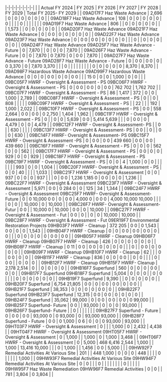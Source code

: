 |-|-|-|-|-|-|-|-|
| | Actual FY 2024 | FY 2025 | FY 2026 | FY 2027 | FY 2028 | FY 2029 | Total FY 2025- FY  2029 |
| 09AD17F7 Haz Waste Advance | 2,696 | 0 | 0 | 0 | 0 | 0 | 0 |
| 09AD18F7 Haz Waste Advance | 108 | 0 | 0 | 0 | 0 | 0 | 0 |
| | | 0 | | | | | |
| 09AD19F7 Haz Waste Advance | 806 | | 0 | 0 | 0 | 0 | 0 |
| | 1,573 | | 0 | 0 | 0 | 0 | 0 |
| 09AD20F7 Haz Waste Advance 09AD21F7 Haz Waste Advance | 0 | 0  0 | 0 | 0 | 0 | 0 | 0 |
| 09AD22F7 Haz Waste Advance 09AD23F7 Haz Waste Advance | 0 | 0  0 | 0  0 | 0 | 0 | 0 | 0 |
| | 0 | | 0 | 0 | 0 | 0 | 0 |
| 09AD24F7 Haz Waste Advance 09AD25F7 Haz Waste Advance - Future | 0 | 7,870 | | 0 | 0 | 0 | 7,870 |
| 09AD26F7 Haz Waste Advance - Future | 0 | 0 | 7,870 | 0  7,870 | 0 | 0  0 | 7,870 |
| 09AD27F7 Haz Waste Advance - Future 09AD28F7 Haz Waste Advance - Future | 0 | 0  0 | 0  0 | 0 | 0  3,370 | 0 | 7,870  3,370 |
| | 0 | | | | | | |
| | 0 | 0 | 0 | 0 | 0 | 8,370 | 8,370 |
| 09AD98F7 Hazardous Waste Advance 09AD99F7 Hazardous Waste Advance | 0 | 0 | 0 | 0  0 | 0 | 0 | 0  0 |
| | 15  0 | 0 | 0 | 1,000 | 0 | 0 | |
| 09BC05F7 HWRF - Oversight & Assessment - PS 09BC06F7 HWRF - Oversight & Assessment - PS | 0 | 0  0 | 0  0 | 0 | 0  0 | 762  702 | 1,762  702 |
| 09BC07F7 HWRF - Oversight & Assessment - PS | 86 | 1,417 | 372 | 0 | 0 | 1,000 | 2,789 |
| 09BC08F7 HWRF - Oversight & Assessment - PS | 0 | | 0 | 808 | | | |
| 09BC09F7 HWRF - Oversight & Assessment - PS | | 22 | | | 192 | 1,000 | 2,022 |
| 09BC10F7 HWRF - Oversight & Assessment - PS | 0  0 | 558  2,664 | 0  0 | 0  0 | 0  2,750 | 1,404 | 1,962 |
| 09BC11F7 HWRF - Oversight & Assessment - PS | 0 | | 0 | 0 | 5,639 | 0  0 | 5,414  5,639 |
| | 0 | 0  0 | 0 | 4,479 | 0 | 0 | 4,479 |
| 09BC12F7 HWRF - Oversight & Assessment- PS | | 0 | | 630 | | | |
| 09BC13F7 HWRF - Oversight & Assessment- PS | 0  0 | | 0 | | 0 | 0 | 630 |
| 09BC14F7 HWRF- Oversight & Assessment- PS 09BC15F7 HWRF - Oversight & Assessment -PS | 0 | 0  0 | 0  0 | 439  660 | 0  0 | 0  0 | 439  660 |
| 09BC16F7 HWRF - Oversight & Assessment - PS | 0 | 0 | 0 | 562 | 0 | 0 | 562 |
| 09BC17F7 HWRF - Oversight & Assessment - PS | 0  0 | 0 | 0 | 929 | 0 | 0 | 929 |
| 09BC18F7 HWRF - Oversight & Assessment - PS 09BC19F7 HWRF - Oversight & Assessment - PS | 0 | 0 | 4 | 1,000 | 0 | 0 | |
| | | | | 993 | 0 | 0 | 1,004 |
| 09BC20F7 HWRF- Oversight & Assessment - PS | 0 | 0 | 40 | | | | 1,033 |
| 09BC21F7 HWRF - Oversight & Assessment | 0 | 0 | 937 | 0 | 0 | 0 | 937 |
| | 0 | 0  0 | 1,236  1,185  0 | 0  0 | 0 | 0 | 1,236 |
| 09BC22F7 HWRF - Oversight & Assessment 09BC23F7 HWRF - Oversight & Assessment | 5,971 | 0  0 | 0  284  0 | 0 | 125 | 34 | 1,344 |
| 09BC24F7 HWRF - Oversight & Assessment 09BC25F7 HWRF- Oversight & Assessment-Future | 0 | 0  10,000  0  0 | 0 | 0  0 | 4,000  0 | 0  0  0 | 4,000  10,000  10,000 |
| | | 0 | 0 | | 10,000 | 0 | 10,000 |
| 09BC26F7 HWRF- Oversight & Assessment- Futur | 0  0 | | 10,000  0 | 10,000 | 0  0 | 0 | 10,000 |
| 09BC27F7 HWRF - Oversight & Assessment - Fut | 0  0 | 0 | | 0 | 0 | 10,000 | 10,000 |
| 09BC28F7 HWRF - Oversight & Assessment - Fut  09ER19F7 Environmental Restoration Projects 09HB03F7 HWRF - Cleanup | 372  205 | 0  0 | 0  1,543 | 0  0 | 0 | 0 | 1,543 |
| 09HB04F7 HWRF - Cleanup | 0 | 0 | 0  0 | 0  0 | 0  0 | 0 | 0 |
| | 0 | 0 | 0 | 0 | 0 | 0  0 | 0  0 |
| 09HB05F7 HWRF - Cleanup 09HB06F7 HWRF - Cleanup 09HB07F7 HWRF - Cleanup | 426 | 0 | 0 | 0 | 0 | 0 | 0 |
| 09HB08F7 HWRF - Cleanup | 0  11 | 0  0 | 0  0 | 0 | 0 | 0 | 0 |
| | 0 | | 0  0 | 0 | 0 | 0 | 0 |
| 09HB09F7 HWRF - Cleanup 09HB10F7 HWRF - Cleanup | 62 | | | 0 | 0  0 | 0 | 0 |
| 09HB11F7 HWRF - Cleanup | 836 | 0 | 0 | 0  0 | | 0 | 0 |
| | | 0 | 0  0 | | 0 | 0 | 0 |
| 09HB12F7 HWRF - Cleanup 09HB15F7 HWRF- Cleanup | 2,178  2,514 | 0 | | 0 | 0 | 0 | 0 |
| 09HB16F7 Superfund | 560 | 0 | 0 | 0 | 0  0 | 0 | 0 |
| 09HB17F7 Superfund 09HB18F7 Superfund | 5,004 | 0 | 0 | 0 | | 0 | 0 |
| | | 0 | 0 | 0 | 0 | 0 | 0 |
| 09HB19F7 Superfund | 9,390 | | 0 | 0 | 0 | 0 | 0 |
| 09HB20F7 Superfund | 6,754  21,805 | 0  0 | 0 | 0  0 | 0  0 | 0 | 0  0 |
| 09HB21F7 Superfund | 38,353 | 0 | 0 | 0 | 0 | 0  0 | 0 |
| 09HB22F7 Superfund 09HB23F7 Superfund | 12,315 | 0  0 | 0  0 | 0 | 0 | 0 | 0 |
| 09HB24F7 Superfund | 35,062 | 99,000 | 0 | 0  0 | 0  0 | 0  0 | 0  99,000 |
| 09HB25F7 Superfund- Future | 0  0 | | 93,000 | 0 | 0 | 0 | 93,000 |
| 09HB26F7 Superfund- Future | | 0 | | | | | |
| 09HB27F7 Superfund - Future | 0 | 0  0 | 0  0 | 93,000  0 | 0  93,000 | 0 | 93,000  93,000 |
| 09HB28F7 Superfund - Future | 0  0 | 0  1,000 | 0  6 | 0 | 0 | 0  93,000 | 93,000 |
| 09HT03F7 HWRF - Oversight & Assessment | 0 | | | 1,000 | 0 | 2,432 | 4,438 |
| 09HT04F7 HWRF - Oversight & Assessment 09HT05F7 HWRF - Oversight & Assessment | 0 | 1,000 | | 1,000 | 0 | 1,000 | 3,468 |
| 09HT06F7 HWRF - Oversight & Assessment | 0 | 5,000 | 468  6,416  2,544 | 1,000 | | 1,000 | 13,416  10,000 |
| | 0 | 1,000 | | 1,456 | 0  0 | 5,000 | |
| 09HW92F7 Remedial Activities At Various Site | 201 | | 448  1,000 | 0 | 0 | 0 | 448 |
| | | 0 | | | | | 1,000 |
| 09HW93F7 Remedial Activities At Various Site  09HW94F7 Remedial Activities At Various Site | 0 | 0 | | | 0 | | |
| | | | | 0 | | | |
| 09HW95F7 Haz Waste Remediation 09HW96F7 Remedial Activities | 0 | 0 | | 781 | 3,804 | 0  3,804 | |